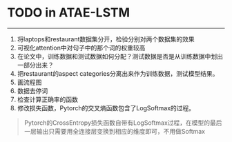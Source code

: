 # TODO in ATAE-LSTM
---

1. 将laptops和restaurant数据集分开，检验分别对两个数据集的效果
2. 可视化attention中对句子中的那个词的权重较高
3. 在论文中，训练数据和测试数据如何分配？测试数据是否是从训练数据中划出一部分出来？
4. 把restaurant的aspect categories分离出来作为训练数据，测试模型结果。
5. 画流程图
6. 数据去停词
7. 检查计算正确率的函数
8. 修改损失函数，Pytorch的交叉熵函数包含了LogSoftmax的过程。
> Pytorch的CrossEntropy损失函数自带有LogSoftmax过程，在模型的最后一层输出只需要用全连接层变换到相应的维度即可，不用做Softmax
